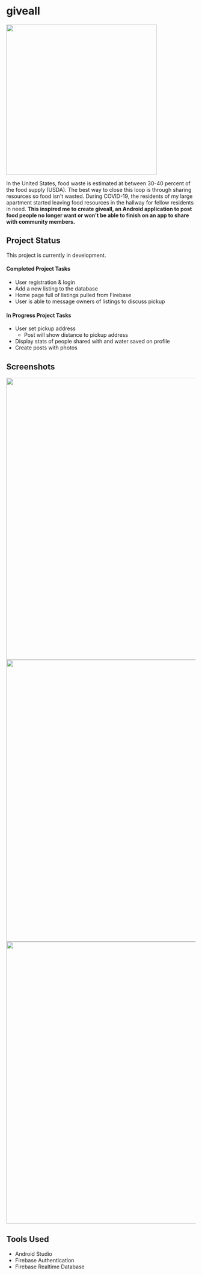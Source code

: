 # giveall

<img src=https://user-images.githubusercontent.com/51243916/128388030-6cf1b3f3-9d41-4b2e-91b1-89f5a8760881.png width="400"/>

In the United States, food waste is estimated at between 30-40 percent of the food supply (USDA). The best way to close this loop is through sharing resources so food isn't wasted. During COVID-19, the residents of my large apartment started leaving food resources in the hallway for fellow residents in need. **This inspired me to create giveall, an Android application to post food people no longer want or won't be able to finish on an app to share with community members.**

## Project Status

This project is currently in development. 

#### Completed Project Tasks

* User registration & login
* Add a new listing to the database
* Home page full of listings pulled from Firebase
* User is able to message owners of listings to discuss pickup

#### In Progress Project Tasks

* User set pickup address
  * Post will show distance to pickup address
* Display stats of people shared with and water saved on profile
* Create posts with photos

## Screenshots

<img src=https://user-images.githubusercontent.com/51243916/135771903-72a0117b-1129-4fb4-b086-bad8573cbdb8.png width="750"/>
<img src=https://user-images.githubusercontent.com/51243916/135771901-ae66621f-1274-4160-8d48-040e5d2483f9.png width="750"/>
<img src=https://user-images.githubusercontent.com/51243916/135771902-818def09-158d-47bc-8190-84113f1ce197.png width="750"/>

## Tools Used

* Android Studio
* Firebase Authentication
* Firebase Realtime Database


